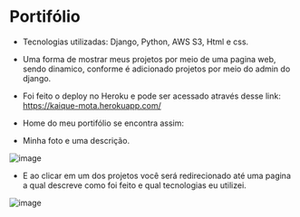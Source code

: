 # Portifólio

- Tecnologias utilizadas: Django, Python, AWS S3, Html e css.

- Uma forma de mostrar meus projetos por meio de uma pagina web,
sendo dinamico, conforme é adicionado projetos por meio do admin do django. 

- Foi feito o deploy no Heroku e pode ser acessado através desse link: https://kaique-mota.herokuapp.com/

- Home do meu portifólio se encontra assim:
-   Minha foto e uma descrição.

![image](https://user-images.githubusercontent.com/77831558/151798305-9a8320a1-2fc5-43ce-94cf-8fb76938e6f5.png)

- E ao clicar em um dos projetos você será redirecionado até uma pagina a qual descreve como foi feito e qual tecnologias eu utilizei.

![image](https://user-images.githubusercontent.com/77831558/151798686-ee4d5025-bfb1-454b-a377-b867c9672cc5.png)
